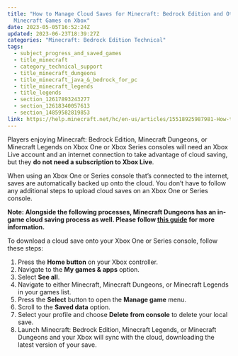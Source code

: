 ```yaml
---
title: "How to Manage Cloud Saves for Minecraft: Bedrock Edition and Other
  Minecraft Games on Xbox"
date: 2023-05-05T16:52:24Z
updated: 2023-06-23T18:39:27Z
categories: "Minecraft: Bedrock Edition Technical"
tags:
  - subject_progress_and_saved_games
  - title_minecraft
  - category_technical_support
  - title_minecraft_dungeons
  - title_minecraft_java_&_bedrock_for_pc
  - title_minecraft_legends
  - title_legends
  - section_12617893243277
  - section_12618340057613
  - section_14859582819853
link: https://help.minecraft.net/hc/en-us/articles/15518925987981-How-to-Manage-Cloud-Saves-for-Minecraft-Bedrock-Edition-and-Other-Minecraft-Games-on-Xbox
---
```


Players enjoying Minecraft: Bedrock Edition, Minecraft Dungeons, or Minecraft Legends on Xbox One or Xbox Series consoles will need an Xbox Live account and an internet connection to take advantage of cloud saving, but they **do not need a subscription to Xbox Live**.

When using an Xbox One or Series console that’s connected to the internet, saves are automatically backed up onto the cloud. You don’t have to follow any additional steps to upload cloud saves on an Xbox One or Series console.

**Note: Alongside the following processes, Minecraft Dungeons has an in-game cloud saving process as well. Please follow [this guide](../Dungeons-Technical/Minecraft-Dungeons-Cloud-Saves-and-Backing-Up-Heroes.md)** **for more information.**

To download a cloud save onto your Xbox One or Series console, follow these steps: 

1.  Press the **Home button** on your Xbox controller.
2.  Navigate to the **My games & apps** option.
3.  Select **See all**.
4.  Navigate to either Minecraft, Minecraft Dungeons, or Minecraft Legends in your games list.
5.  Press the **Select** button to open the **Manage game** menu.
6.  Scroll to the **Saved data** option.
7.  Select your profile and choose **Delete from console** to delete your local save.
8.  Launch Minecraft: Bedrock Edition, Minecraft Legends, or Minecraft Dungeons and your Xbox will sync with the cloud, downloading the latest version of your save.
